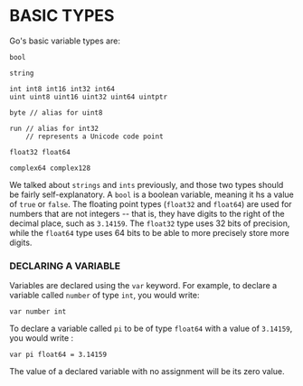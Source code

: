 # BASIC TYPES

Go's basic variable types are:

```
bool

string

int int8 int16 int32 int64
uint uint8 uint16 uint32 uint64 uintptr

byte // alias for uint8

run // alias for int32
    // represents a Unicode code point

float32 float64

complex64 complex128
```

We talked about `strings` and `ints` previously, and those two types should be fairly self-explanatory. A `bool` is a boolean variable, meaning it hs a value of `true` or `false`. The floating point types (`float32` and `float64`) are used for numbers that are not integers -- that is, they have digits to the right of the decimal place, such as `3.14159`. The `float32` type uses 32 bits of precision, while the `float64` type uses 64 bits to be able to more precisely store more digits.

### DECLARING A VARIABLE

Variables are declared using the `var` keyword. For example, to declare a variable called `number` of type `int`, you would write:

    var number int

To declare a variable called `pi` to be of type `float64` with a value of `3.14159`, you would write :

    var pi float64 = 3.14159

The value of a declared variable with no assignment will be its zero value.
